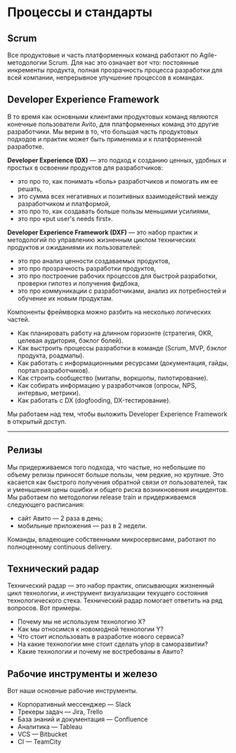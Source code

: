 # Процессы и стандарты

## Scrum

Все продуктовые и часть платформенных команд работают по Agile-методологии Scrum. Для нас это означает вот что: постоянные инкременты продукта, полная прозрачность процесса разработки для всей компании, непрерывное улучшение процессов в командах.

## Developer Experience Framework
В то время как основными клиентами продуктовых команд являются конечные пользователи Avito, для платформенных команд это другие разработчики. Мы верим в то, что большая часть продуктовых подходов и практик может быть применима и к платформенной разработке.

**Developer Experience (DX)** — это подход к созданию ценных, удобных и простых в освоении продуктов для разработчиков:

- это про то, как понимать «боль» разработчиков и помогать им ее решать,
- это сумма всех негативных и позитивных взаимодействий между разработчиком и платформой,
- это про то, как создавать больше пользы меньшими усилиями,
- это про «put user's needs first».

**Developer Experience Framework (DXF)** — это набор практик и методологий по управлению жизненным циклом технических продуктов и ожиданиями их пользователей:

- это про анализ ценности создаваемых продуктов,
- это про прозрачность разработки продуктов,
- это про построение рабочих процессов для быстрой разработки, проверки гипотез и получения фидбэка,
- это про коммуникации с разработчиками, анализ их потребностей и обучение их новым продуктам.

Компоненты фреймворка можно разбить на несколько логических частей.

- Как планировать работу на длинном горизонте (стратегия, OKR, целевая аудитория, бэклог болей).
- Как выстроить процессы разработки в команде (Scrum, MVP, бэклог продукта, роадмапы).
- Как работать с информационными ресурсами (документация, гайды, портал разработчиков).
- Как строить сообщество (митапы, воркшопы, пилотирование).
- Как собирать информацию у разработчиков (опросы, NPS, интервью, метрики).
- Как работать с DX (dogfooding, DX-тестирование).

Мы работаем над тем, чтобы выложить Developer Experience Framework в открытый доступ. 

***

## Релизы
Мы придерживаемся того подхода, что частые, но небольшие по объему релизы приносят больше пользы, чем редкие, но крупные. Это касается как быстрого получения обратной связи от пользователей, так и уменьшения цены ошибки и общего риска возникновения инцидентов. Мы работаем по методологии release train и придерживаемся следующего расписания:

- сайт Авито — 2 раза в день;
- мобильные приложения — раз в 2 недели.

Команды, владеющие собственными микросервисами, работают по полноценному continuous delivery.


## Технический радар

Технический радар — это набор практик, описывающих жизненный цикл технологии, и инструмент визуализации текущего состояния технологического стека. Технический радар помогает ответить на ряд вопросов. Вот примеры. 

- Почему мы не используем технологию X?
- Как мы относимся к новомодной технологии Y?
- Что стоит использовать в разработке нового сервиса?
- На какие технологии мне стоит сделать упор в саморазвитии?
- Какие технологии и почему не востребованы в Авито?

## Рабочие инструменты и железо

Вот наши основные рабочие инструменты.  

- Корпоративный мессенджер — Slack
- Трекеры задач — Jira, Trello
- База знаний и документация — Confluence
- Аналитика — Tableau
- VCS — Bitbucket
- CI — TeamCity